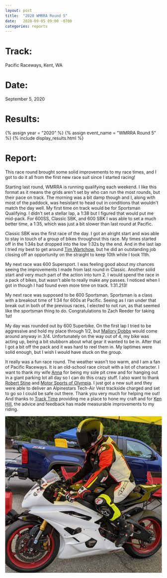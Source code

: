 ```yaml
---
layout: post
title:  "2020 WMRRA Round 5"
date:   2020-09-05 09:00 -0700
categories: reports
---
```


<!-- TODO: UPDATE PHOTOS -->

# Track:
Pacific Raceways, Kent, WA

# Date:
September 5, 2020

# Results:
{% assign year = "2020" %}
{% assign event_name = "WMRRA Round 5" %}
{% include display_results.html %}

# Report:

This race round brought some solid improvements to my race times, and I got to do it all from the first new race suit since I started racing!

Starting last round, WMRRA is running qualifying each weekend. I like this format as it means the grids aren't set by who can run the most rounds, but their pace on track. The morning was a bit damp though and I, along with most of the paddock, was hesistant to head out in conditions that wouldn't match the day well. My first time on track would be for Sportsman Qualifying. I didn't set a stellar lap, a 1:38 but I figured that would put me mid-pack. For 600SS, Classic SBK, and 600 SBK I was able to set a much better time, a 1:35, which was just a bit slower than last round at Pacific.

Classic SBK was the first race of the day. I got an alright start and was able to stay in touch of a group of bikes throughout this race. My times started off in the 1:34s but dropped into the low 1:32s by the end. And in the last lap I tried my best to get around [Tim Wartchow](https://www.facebook.com/suckitdonny), but he did an outstanding job closing off an opportunity on the straight to keep 10th while I took 11th.

My next race was 600 Supersport. I was feeling good about my chances seeing the improvements I made from last round in Classic. Another solid start and very much part of the action into turn 2. I would spend the race in a pack of bikes, but wasn't able to really make any passes. I noticed when I got in though I had found even more time on track. 1:31.213!

My next race was supposed to be 600 Sportsman. Sportsman is a class with a breakout time of 1:34 for 600s at Pacific. Seeing as I ran under that break out in both of the previous races, I elected to not run, as that seemed like the sportsman thing to do. Congratulations to Zach Reeder for taking 1st!

My day was rounded out by 600 Superbike. On the first lap I tried to be aggressive and hold my place through 1/2, but [Mallory Dobbs](https://www.facebook.com/mallory.dobbs.5) would come around anyway in 3/4. Unfortunately on the way out of 4, my bike was acting up, being a bit stubborn about what gear it wanted to be in. After that I got a bit off the pack and it was hard to reel them in. My laptimes were solid enough, but I wish I would have stuck on the group.

It really was a fun race round. The weather wasn't too warm, and I am a fan of Pacific Raceways. It is an old-school race circuit with a lot of character. I want to thank my wife [Anna](https://www.facebook.com/AnMaPie) for being my sole pit crew and for hanging out in a giant parking lot all day so I can do this crazy stuff. I also want to thank [Robert Stine](https://www.facebook.com/sobertrtine) and [Motor Sports of Olympia](https://www.facebook.com/motorsportsofolympia). I just got a new suit and they were able to deliver an Alpinestars Tech-Air Vest trackside charged and set to go so I could be safe out there. Thank you very much for helping me out! And thanks to [Track Time](https://tracktime.bike/) providing me a place to hone my craft and for [Ken Hill](https://www.facebook.com/ken.hill.3367), the advice and feedback has made measurable improvements to my riding.

![](/img/race-report-photos/2020/2020-wmrra-r5-leaving-pit.jpg)
